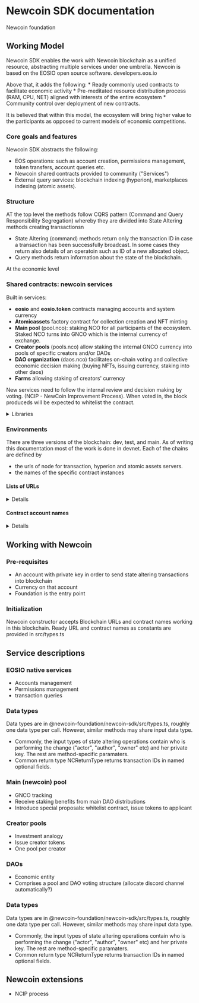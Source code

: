 # Newcoin SDK documentation
Newcoin foundation

## 


## Working Model

Newcoin SDK enables the work with Newcoin blockchain as a unified resource, abstracting multiple services under one umbrella. 
Newcoin is based on the EOSIO open source software. developers.eos.io

<p>Above that, it adds the following: 
* Ready commonly used contracts to facilitate economic activity
* Pre-meditated resource distribution process (RAM, CPU, NET) aligned with interests of the entire ecosystem
* Community control over deployment of new contracts.</p>
<p>
It is believed that within this model, the ecosystem will bring higher value to the participants as opposed 
to current models of economic competitions.</p>

### Core goals and features
Newcoin SDK abstracts the following:
* EOS operations: such as account creation, permissions management, token transfers, account queries etc.
* Newcoin shared contracts provided to community ("Services")
* External query services: blockchain indexing (hyperion), marketplaces indexing (atomic assets).

### Structure 
AT the top level the methods follow CQRS pattern (Command and Query Responsibility Segregation) whereby 
they are divided into State Altering methods creating transactionsn

* State Altering (command) methods return only the transaction ID in case a transaction has been successfully
broadcast. In some cases they return also details of an operatoin such as ID of a new allocated object.
* Query methods return information about the state of the blockchain.

At the economic level 

### Shared contracts: newcoin services 

Built in services: 
* **eosio** and **eosio.token** contracts managing accounts and system currency 
* **Atomicassets** factory contract for collection creation and NFT minting
* **Main pool** (pool.nco): staking NCO for all participants of the ecosystem. Staked NCO turns into GNCO which is the internal currency of exchange.
* **Creator pools** (pools.nco) allow staking the internal GNCO currency into pools of specific creators and/or DAOs
* **DAO organization** (daos.nco) facilitates on-chain voting and collective economic decision making (buying NFTs, issuing currency, staking into other daos)
* **Farms** allowing staking of creators' currency

New services need to follow the internal review and decision making by voting. 
(NCIP - NewCoin Improvement Process). When voted in, the block produceds will be expected to whitelist the contract. 

<details>
<summary>Libraries</summary>
The pools and DAO contracts have their own libraries:
  * pool.nco  - https://github.com/@newcoin-foundation/newcoin.pool-js,  npm i @newcoin-foundation/newcoin.pool-js
  * pools.nco - https://github.com/@newcoin-foundation/newcoin.pools-js, npm i @newcoin-foundation/newcoin.pools-js
  * daos.nco  - https://github.com/@newcoin-foundation/newcoin.daos-js,  npm i @newcoin-foundation/newcoin.daos-js
  * farms.nco TBD
  * atomicassets
</details>

### Environments

  There are three versions of the blockchain: dev, test, and main. As of writing this documentation most of the work is done in devnet.
  Each of the chains are defined by
  * the urls of node for transaction, hyperion and atomic assets servers.
  * the names of the specific contract instances
 
#### Lists of URLs 
<details>
  Devnet: 
  * 
  Testnet:
  * 
  Mainnet
  * 
 </details> 
   
#### Contract account names
<details>
  Devnet
  Testnet
  Mainnet
</details>

## Working with Newcoin

### Pre-requisites

* An account with private key in order to send state altering transactions into blockchain
* Currency on that account
* Foundation is the entry point

### Initialization

Newcoin constructor accepts Blockchain URLs and contract names working in this blockchain. 
Ready URL and contract names as constants are provided in src/types.ts

## Service descriptions
  
### EOSIO native services
  * Accounts management 
  * Permissions management
  * transaction queries
   
### Data types 

Data types are in @newcoin-foundation/newcoin-sdk/src/types.ts, roughly one data type per call. 
However, similar methods may share input data type. 
  
* Commonly, the input types of state altering operations contain who is performing the change ("actor", "author", "owner" etc) and her private key. 
The rest are method-specific paramaters.
* Common return type NCReturnType returns transaction IDs in named optional fields.

### Main (newcoin) pool 
  * GNCO tracking
  * Receive staking benefits from main DAO distributions
  * Introduce special proposals: whitelist contract, issue tokens to applicant
  
### Creator pools
  * Investment analogy
  * Issue creator tokens
  * One pool per creator 
  
### DAOs
  * Economic entity
  * Comprises a pool and DAO voting structure (allocate discord channel automatically?)

### Data types 

Data types are in @newcoin-foundation/newcoin-sdk/src/types.ts, roughly one data type per call. However, similar methods may share input data type. 
  
* Commonly, the input types of state altering operations contain who is performing the change ("actor", "author", "owner" etc) and her private key. 
The rest are method-specific paramaters.
* Common return type NCReturnType returns transaction IDs in named optional fields.


## Newcoin extensions
  * NCIP process 
  

